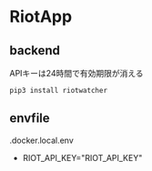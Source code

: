 # RiotApp
## backend
APIキーは24時間で有効期限が消える
```
pip3 install riotwatcher
```
## envfile
.docker.local.env
- RIOT_API_KEY="RIOT_API_KEY"
